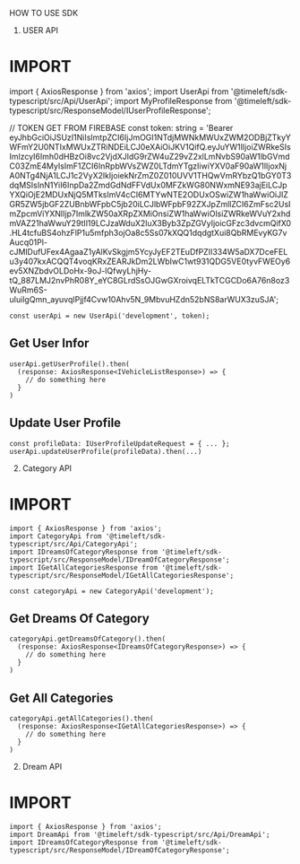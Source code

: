 HOW TO USE SDK

1. USER API

# IMPORT

import { AxiosResponse } from 'axios';
import UserApi from '@timeleft/sdk-typescript/src/Api/UserApi';
import MyProfileResponse from '@timeleft/sdk-typescript/src/ResponseModel/IUserProfileResponse';

// TOKEN GET FROM FIREBASE
const token: string =
'Bearer eyJhbGciOiJSUzI1NiIsImtpZCI6IjJmOGI1NTdjMWNkMWUxZWM2ODBjZTkyYWFmY2U0NTIxMWUxZTRiNDEiLCJ0eXAiOiJKV1QifQ.eyJuYW1lIjoiZWRkeSIsImlzcyI6Imh0dHBzOi8vc2VjdXJldG9rZW4uZ29vZ2xlLmNvbS90aW1lbGVmdC03ZmE4MyIsImF1ZCI6InRpbWVsZWZ0LTdmYTgzIiwiYXV0aF90aW1lIjoxNjA0NTg4NjA1LCJ1c2VyX2lkIjoiekNrZmZ0Z010UVV1THQwVmRYbzQ1bGY0T3dqMSIsInN1YiI6InpDa2ZmdGdNdFFVdUx0MFZkWG80NWxmNE93ajEiLCJpYXQiOjE2MDUxNjQ5MTksImV4cCI6MTYwNTE2ODUxOSwiZW1haWwiOiJlZGR5ZW5jbGF2ZUBnbWFpbC5jb20iLCJlbWFpbF92ZXJpZmllZCI6ZmFsc2UsImZpcmViYXNlIjp7ImlkZW50aXRpZXMiOnsiZW1haWwiOlsiZWRkeWVuY2xhdmVAZ21haWwuY29tIl19LCJzaWduX2luX3Byb3ZpZGVyIjoicGFzc3dvcmQifX0.HL4tcfuBS4ohzFlP1u5mfph3ojOa8c5Ss07kXQQ1dqdgtXui8QbRMEvyKG7vAucq01Pl-cJMlDufUFex4AgaaZ1yAlKvSkgjm5YcyJyEF2TEuDfPZII334W5aDX7DceFELu3y407kxACQQT4voqKRxZEARJkDm2LWbIwC1wt931QDG5VE0tyvFWEOy6ev5XNZbdvOLDoHx-9oJ-lQfwyLhjHy-tQ_887LMJ2nvPhR08Y_eYC8GLrdSsOJGwGXroivqELTkTCGCDo6A76n8oz3WuRm6S-uIuilgQmn_ayuvqIPjjf4Cvw10Ahv5N_9MbvuHZdn52bNS8arWUX3zuSJA';

    const userApi = new UserApi('development', token);

## Get User Infor

    userApi.getUserProfile().then(
      (response: AxiosResponse<IVehicleListResponse>) => {
        // do something here
      }
    )

## Update User Profile

    const profileData: IUserProfileUpdateRequest = { ... };
    userApi.updateUserProfile(profileData).then(...)

2. Category API

# IMPORT

    import { AxiosResponse } from 'axios';
    import CategoryApi from '@timeleft/sdk-typescript/src/Api/CategoryApi';
    import IDreamsOfCategoryResponse from '@timeleft/sdk-typescript/src/ResponseModel/IDreamOfCategoryResponse';
    import IGetAllCategoriesResponse from '@timeleft/sdk-typescript/src/ResponseModel/IGetAllCategoriesResponse';

    const categoryApi = new CategoryApi('development');

## Get Dreams Of Category

    categoryApi.getDreamsOfCategory().then(
      (response: AxiosResponse<IDreamsOfCategoryResponse>) => {
        // do something here
      }
    )

## Get All Categories

    categoryApi.getAllCategories().then(
      (response: AxiosResponse<IGetAllCategoriesResponse>) => {
        // do something here
      }
    )

2. Dream API

# IMPORT

    import { AxiosResponse } from 'axios';
    import DreamApi from '@timeleft/sdk-typescript/src/Api/DreamApi';
    import IDreamsOfCategoryResponse from '@timeleft/sdk-typescript/src/ResponseModel/IDreamOfCategoryResponse';
